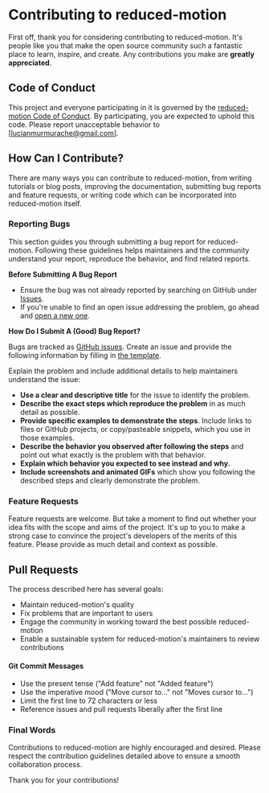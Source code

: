 # Contributing to reduced-motion

First off, thank you for considering contributing to reduced-motion. It's people like you that make the open source community such a fantastic place to learn, inspire, and create. Any contributions you make are **greatly appreciated**.

## Code of Conduct

This project and everyone participating in it is governed by the [reduced-motion Code of Conduct](CODE_OF_CONDUCT.md). By participating, you are expected to uphold this code. Please report unacceptable behavior to [lucianmurmurache@gmail.com].

## How Can I Contribute?

There are many ways you can contribute to reduced-motion, from writing tutorials or blog posts, improving the documentation, submitting bug reports and feature requests, or writing code which can be incorporated into reduced-motion itself.

### Reporting Bugs

This section guides you through submitting a bug report for reduced-motion. Following these guidelines helps maintainers and the community understand your report, reproduce the behavior, and find related reports.

**Before Submitting A Bug Report**

- Ensure the bug was not already reported by searching on GitHub under [Issues](https://github.com/lucianmurmurache/reduced-motion/issues).
- If you're unable to find an open issue addressing the problem, go ahead and [open a new one](https://github.com/lucianmurmurache/reduced-motion/issues/new).

**How Do I Submit A (Good) Bug Report?**

Bugs are tracked as [GitHub issues](https://github.com/lucianmurmurache/reduced-motion/issues). Create an issue and provide the following information by filling in [the template](https://github.com/lucianmurmurache/reduced-motion/issues/new).

Explain the problem and include additional details to help maintainers understand the issue:

- **Use a clear and descriptive title** for the issue to identify the problem.
- **Describe the exact steps which reproduce the problem** in as much detail as possible.
- **Provide specific examples to demonstrate the steps**. Include links to files or GitHub projects, or copy/pasteable snippets, which you use in those examples.
- **Describe the behavior you observed after following the steps** and point out what exactly is the problem with that behavior.
- **Explain which behavior you expected to see instead and why.**
- **Include screenshots and animated GIFs** which show you following the described steps and clearly demonstrate the problem.

### Feature Requests

Feature requests are welcome. But take a moment to find out whether your idea fits with the scope and aims of the project. It's up to you to make a strong case to convince the project's developers of the merits of this feature. Please provide as much detail and context as possible.

## Pull Requests

The process described here has several goals:

- Maintain reduced-motion's quality
- Fix problems that are important to users
- Engage the community in working toward the best possible reduced-motion
- Enable a sustainable system for reduced-motion's maintainers to review contributions

#### Git Commit Messages

- Use the present tense ("Add feature" not "Added feature")
- Use the imperative mood ("Move cursor to..." not "Moves cursor to...")
- Limit the first line to 72 characters or less
- Reference issues and pull requests liberally after the first line

### Final Words

Contributions to reduced-motion are highly encouraged and desired. Please respect the contribution guidelines detailed above to ensure a smooth collaboration process.

Thank you for your contributions!
